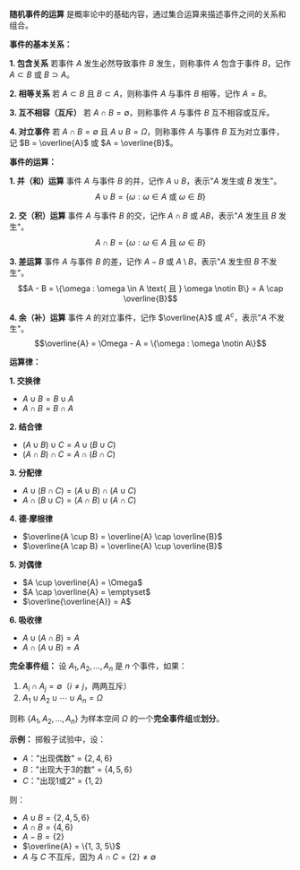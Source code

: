 **随机事件的运算** 是概率论中的基础内容，通过集合运算来描述事件之间的关系和组合。

**事件的基本关系：**

**1. 包含关系**
若事件 $A$ 发生必然导致事件 $B$ 发生，则称事件 $A$ 包含于事件 $B$，记作 $A \subset B$ 或 $B \supset A$。

**2. 相等关系**
若 $A \subset B$ 且 $B \subset A$，则称事件 $A$ 与事件 $B$ 相等，记作 $A = B$。

**3. 互不相容（互斥）**
若 $A \cap B = \emptyset$，则称事件 $A$ 与事件 $B$ 互不相容或互斥。

**4. 对立事件**
若 $A \cap B = \emptyset$ 且 $A \cup B = \Omega$，则称事件 $A$ 与事件 $B$ 互为对立事件，记 $B = \overline{A}$ 或 $A = \overline{B}$。

**事件的运算：**

**1. 并（和）运算**
事件 $A$ 与事件 $B$ 的并，记作 $A \cup B$，表示"$A$ 发生或 $B$ 发生"。
$$A \cup B = \{\omega : \omega \in A \text{ 或 } \omega \in B\}$$

**2. 交（积）运算**
事件 $A$ 与事件 $B$ 的交，记作 $A \cap B$ 或 $AB$，表示"$A$ 发生且 $B$ 发生"。
$$A \cap B = \{\omega : \omega \in A \text{ 且 } \omega \in B\}$$

**3. 差运算**
事件 $A$ 与事件 $B$ 的差，记作 $A - B$ 或 $A \setminus B$，表示"$A$ 发生但 $B$ 不发生"。
$$A - B = \{\omega : \omega \in A \text{ 且 } \omega \notin B\} = A \cap \overline{B}$$

**4. 余（补）运算**
事件 $A$ 的对立事件，记作 $\overline{A}$ 或 $A^c$，表示"$A$ 不发生"。
$$\overline{A} = \Omega - A = \{\omega : \omega \notin A\}$$

**运算律：**

**1. 交换律**
- $A \cup B = B \cup A$
- $A \cap B = B \cap A$

**2. 结合律**
- $(A \cup B) \cup C = A \cup (B \cup C)$
- $(A \cap B) \cap C = A \cap (B \cap C)$

**3. 分配律**
- $A \cup (B \cap C) = (A \cup B) \cap (A \cup C)$
- $A \cap (B \cup C) = (A \cap B) \cup (A \cap C)$

**4. 德·摩根律**
- $\overline{A \cup B} = \overline{A} \cap \overline{B}$
- $\overline{A \cap B} = \overline{A} \cup \overline{B}$

**5. 对偶律**
- $A \cup \overline{A} = \Omega$
- $A \cap \overline{A} = \emptyset$
- $\overline{\overline{A}} = A$

**6. 吸收律**
- $A \cup (A \cap B) = A$
- $A \cap (A \cup B) = A$

**完全事件组：**
设 $A_1, A_2, \ldots, A_n$ 是 $n$ 个事件，如果：
1. $A_i \cap A_j = \emptyset$（$i \neq j$，两两互斥）
2. $A_1 \cup A_2 \cup \cdots \cup A_n = \Omega$

则称 $\{A_1, A_2, \ldots, A_n\}$ 为样本空间 $\Omega$ 的一个**完全事件组**或**划分**。

**示例：**
掷骰子试验中，设：
- $A$："出现偶数" = $\{2, 4, 6\}$
- $B$："出现大于3的数" = $\{4, 5, 6\}$
- $C$："出现1或2" = $\{1, 2\}$

则：
- $A \cup B = \{2, 4, 5, 6\}$
- $A \cap B = \{4, 6\}$
- $A - B = \{2\}$
- $\overline{A} = \{1, 3, 5\}$
- $A$ 与 $C$ 不互斥，因为 $A \cap C = \{2\} \neq \emptyset$